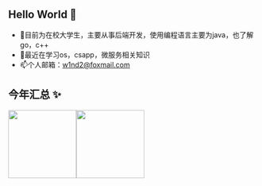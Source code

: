 
## Hello World 👋
- 🔭目前为在校大学生，主要从事后端开发，使用编程语言主要为java，也了解go，c++<br/>
- 🌱最近在学习os，csapp，微服务相关知识
- 📫个人邮箱：w1nd2@foxmail.com

## 今年汇总 ✨

<img align="" height="137px" src="https://github-readme-stats.vercel.app/api?username=2w1nd&hide_title=true&hide_border=true&show_icons=true&include_all_commits=true&line_height=21&bg_color=0,EC6C6C,FFD479,FFFC79,73FA79&theme=graywhite&locale=cn" /><img align="" height="137px" src="https://github-readme-stats.vercel.app/api/top-langs/?username=2w1nd&hide_title=true&hide_border=true&layout=compact&bg_color=0,73FA79,73FDFF,D783FF&theme=graywhite&locale=cn" />

<!--
**2w1nd/2w1nd** is a ✨ _special_ ✨ repository because its `README.md` (this file) appears on your GitHub profile.

Here are some ideas to get you started:

- 🔭 I’m currently working on ...
- 🌱 I’m currently learning ...
- 👯 I’m looking to collaborate on ...
- 🤔 I’m looking for help with ...
- 💬 Ask me about ...
- 📫 How to reach me: ...
- 😄 Pronouns: ...
- ⚡ Fun fact: ...
-->
